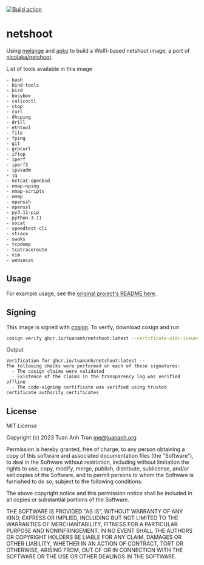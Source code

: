 [![Build action](https://github.com/tuananh/netshoot/actions/workflows/release.yaml/badge.svg)](https://github.com/tuananh/netshoot/actions/workflows/release.yaml)

# netshoot

Using [melange](https://github.com/chainguard-dev/melange) and [apko](https://github.com/chainguard-dev/apko) to build a Wolfi-based netshoot image, a port of [nicolaka/netshoot](https://github.com/nicolaka/netshoot).

List of tools available in this image

```
- bash
- bind-tools
- bird
- busybox
- calicoctl
- ctop
- curl
- dhcping
- drill
- ethtool
- file
- fping
- git
- grpcurl
- iftop
- iperf
- iperf3
- ipvsadm
- jq
- netcat-openbsd
- nmap-nping
- nmap-scripts
- nmap
- openssh
- openssl
- py3.11-pip
- python-3.11
- socat
- speedtest-cli
- strace
- swaks
- tcpdump
- tcptraceroute
- vim
- websocat
```

## Usage

For example usage, see the [original project's README here](https://github.com/nicolaka/netshoot#readme).

## Signing

This image is signed with [cosign](https://github.com/sigstore/cosign). To verify, download cosign and run

```sh
cosign verify ghcr.io/tuananh/netshoot:latest --certificate-oidc-issuer https://token.actions.githubusercontent.com --certificate-identity https://github.com/tuananh/netshoot/.github/workflows/release.yaml@refs/heads/main
```

Output

```
Verification for ghcr.io/tuananh/netshoot:latest --
The following checks were performed on each of these signatures:
  - The cosign claims were validated
  - Existence of the claims in the transparency log was verified offline
  - The code-signing certificate was verified using trusted certificate authority certificates
```
## License

MIT License

Copyright (c) 2023 Tuan Anh Tran <me@tuananh.org>

Permission is hereby granted, free of charge, to any person obtaining a copy
of this software and associated documentation files (the "Software"), to deal
in the Software without restriction, including without limitation the rights
to use, copy, modify, merge, publish, distribute, sublicense, and/or sell
copies of the Software, and to permit persons to whom the Software is
furnished to do so, subject to the following conditions:

The above copyright notice and this permission notice shall be included in all
copies or substantial portions of the Software.

THE SOFTWARE IS PROVIDED "AS IS", WITHOUT WARRANTY OF ANY KIND, EXPRESS OR
IMPLIED, INCLUDING BUT NOT LIMITED TO THE WARRANTIES OF MERCHANTABILITY,
FITNESS FOR A PARTICULAR PURPOSE AND NONINFRINGEMENT. IN NO EVENT SHALL THE
AUTHORS OR COPYRIGHT HOLDERS BE LIABLE FOR ANY CLAIM, DAMAGES OR OTHER
LIABILITY, WHETHER IN AN ACTION OF CONTRACT, TORT OR OTHERWISE, ARISING FROM,
OUT OF OR IN CONNECTION WITH THE SOFTWARE OR THE USE OR OTHER DEALINGS IN THE
SOFTWARE.
